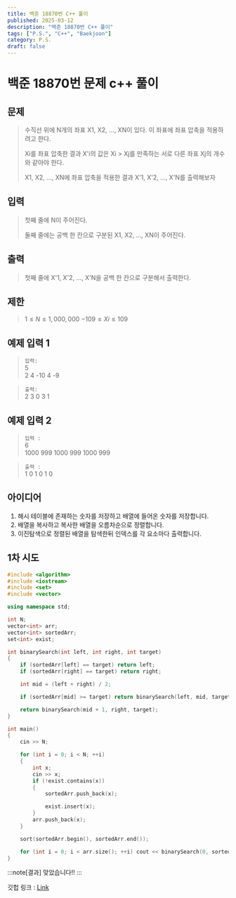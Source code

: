 ```yaml
---
title: 백준 18870번 C++ 풀이
published: 2025-03-12
description: "백준 18870번 C++ 풀이"
tags: ["P.S.", "C++", "Baekjoon"]
category: P.S.
draft: false
---
```


# 백준 18870번 문제 c++ 풀이

## 문제 

>수직선 위에 N개의 좌표 X1, X2, ..., XN이 있다. 이 좌표에 좌표 압축을 적용하려고 한다.  
>
>Xi를 좌표 압축한 결과 X'i의 값은 Xi > Xj를 만족하는 서로 다른 좌표 Xj의 개수와 같아야 한다.  
>
>X1, X2, ..., XN에 좌표 압축을 적용한 결과 X'1, X'2, ..., X'N를 출력해보자  

## 입력

> 첫째 줄에 N이 주어진다.  
>
> 둘째 줄에는 공백 한 칸으로 구분된 X1, X2, ..., XN이 주어진다.  

## 출력

> 첫째 줄에 X'1, X'2, ..., X'N을 공백 한 칸으로 구분해서 출력한다.

## 제한

> $1 ≤ N ≤ 1,000,000$
> $-109 ≤ Xi ≤ 109$

## 예제 입력 1

> `입력:`  
> 5  
> 2 4 -10 4 -9  

>`출력:`  
> 2 3 0 3 1   

## 예제 입력 2
> `입력 : `  
> 6  
> 1000 999 1000 999 1000 999  
>

> `출력 : `  
> 1 0 1 0 1 0  

## 아이디어

1. 해시 테이블에 존재하는 숫자를 저장하고 배열에 들어온 숫자를 저장합니다.
2. 배열을 복사하고 복사한 배열을 오름차순으로 정렬합니다.
3. 이진탐색으로 정렬된 배열을 탐색한뒤 인덱스를 각 요소마다 출력합니다.  

## 1차 시도

```cpp
#include <algorithm>
#include <iostream>
#include <set>
#include <vector>

using namespace std;

int N;
vector<int> arr;
vector<int> sortedArr;
set<int> exist;

int binarySearch(int left, int right, int target)
{
    if (sortedArr[left] == target) return left;
    if (sortedArr[right] == target) return right;

    int mid = (left + right) / 2;

    if (sortedArr[mid] >= target) return binarySearch(left, mid, target);

    return binarySearch(mid + 1, right, target);
}

int main()
{
    cin >> N;

    for (int i = 0; i < N; ++i)
    {
        int x;
        cin >> x;
        if (!exist.contains(x))
        {
            sortedArr.push_back(x);

            exist.insert(x);
        }
        arr.push_back(x);
    }

    sort(sortedArr.begin(), sortedArr.end());

    for (int i = 0; i < arr.size(); ++i) cout << binarySearch(0, sortedArr.size() - 1, arr[i]) << " ";
}

```

:::note[결과]
맞았습니다!!
:::  

깃헙 링크 : [Link](https://github.com/Ushio-Hayase/Baekjoon/tree/main/%EB%B0%B1%EC%A4%80/Silver/18870.%E2%80%85%EC%A2%8C%ED%91%9C%E2%80%85%EC%95%95%EC%B6%95)
